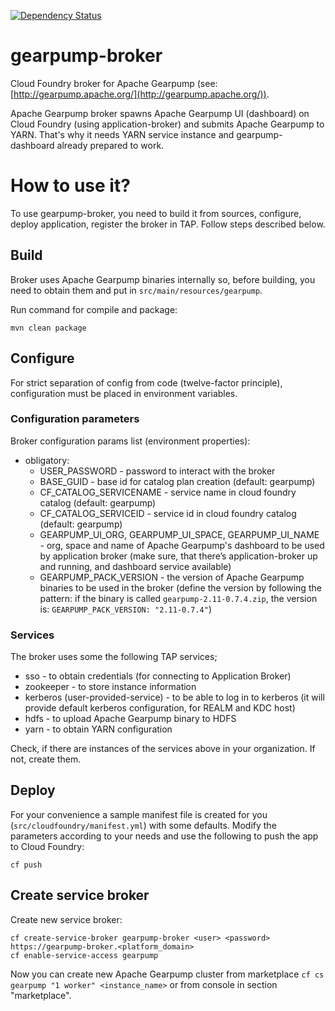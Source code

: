 [![Dependency Status](https://www.versioneye.com/user/projects/57236753ba37ce0031fc1d55/badge.svg?style=flat)](https://www.versioneye.com/user/projects/57236753ba37ce0031fc1d55)

# gearpump-broker

Cloud Foundry broker for Apache Gearpump (see: [http://gearpump.apache.org/](http://gearpump.apache.org/)).

Apache Gearpump broker spawns Apache Gearpump UI (dashboard) on Cloud Foundry (using application-broker) and submits Apache Gearpump to YARN.
That's why it needs YARN service instance and gearpump-dashboard already prepared to work.

# How to use it?
To use gearpump-broker, you need to build it from sources, configure, deploy application, register the broker in TAP. Follow steps described below.

## Build
Broker uses Apache Gearpump binaries internally so, before building, you need to obtain them and put in ``src/main/resources/gearpump``.

Run command for compile and package:
```
mvn clean package
```

## Configure
For strict separation of config from code (twelve-factor principle), configuration must be placed in environment variables.

### Configuration parameters
Broker configuration params list (environment properties):

* obligatory:
  * USER_PASSWORD - password to interact with the broker
  * BASE_GUID - base id for catalog plan creation (default: gearpump)
  * CF_CATALOG_SERVICENAME - service name in cloud foundry catalog (default: gearpump)
  * CF_CATALOG_SERVICEID - service id in cloud foundry catalog (default: gearpump)
  * GEARPUMP_UI_ORG, GEARPUMP_UI_SPACE, GEARPUMP_UI_NAME - org, space and name of Apache Gearpump's dashboard to be used by application broker (make sure, that there’s application-broker up and running, and dashboard service available)
  * GEARPUMP_PACK_VERSION - the version of Apache Gearpump binaries to be used in the broker (define the version by following the pattern: if the binary is called ``gearpump-2.11-0.7.4.zip``, the version is: ``GEARPUMP_PACK_VERSION: "2.11-0.7.4"``)

### Services
The broker uses some the following TAP services;
* sso - to obtain credentials (for connecting to Application Broker)
* zookeeper - to store instance information
* kerberos (user-provided-service) - to be able to log in to kerberos (it will provide default kerberos configuration, for REALM and KDC host)
* hdfs - to upload Apache Gearpump binary to HDFS
* yarn - to obtain YARN configuration

Check, if there are instances of the services above in your organization. If not, create them.

## Deploy
For your convenience a sample manifest file is created for you (``src/cloudfoundry/manifest.yml``) with some defaults.
Modify the parameters according to your needs and use the following to push the app to Cloud Foundry:
```
cf push
```

## Create service broker
Create new service broker:
```
cf create-service-broker gearpump-broker <user> <password> https://gearpump-broker.<platform_domain>
cf enable-service-access gearpump
```

Now you can create new Apache Gearpump cluster from marketplace ``cf cs gearpump "1 worker" <instance_name>`` or from console in section "marketplace".
